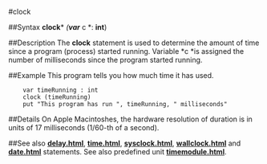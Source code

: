 
#clock

##Syntax
**clock*** *(**var*** c *: **int**)



##Description
The **clock** statement is used to determine the amount of time since a program (process) started running. Variable *c *is assigned the number of milliseconds since the program started running.



##Example
This program tells you how much time it has used.


        var timeRunning : int
        clock (timeRunning)
        put "This program has run ", timeRunning, " milliseconds"
##Details
On Apple Macintoshes, the hardware resolution of duration is in units of 17 milliseconds (1/60-th of a second).



##See also
**[delay.html](delay)**, **[time.html](time)**, **[sysclock.html](sysclock)**, **[wallclock.html](wallclock)** and **[date.html](date)** statements.
See also predefined unit **[timemodule.html](Time)**.


